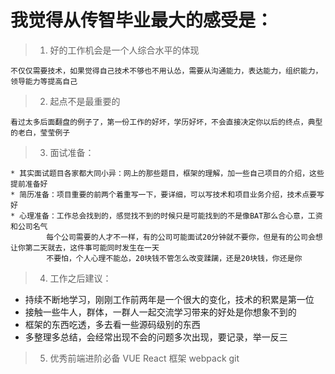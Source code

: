 
# 我觉得从传智毕业最大的感受是：

> 1. 好的工作机会是一个人综合水平的体现

    不仅仅需要技术，如果觉得自己技术不够也不用认怂，需要从沟通能力，表达能力，组织能力，领导能力等提高自己
    
> 2. 起点不是最重要的
    
    看过太多后面翻盘的例子了，第一份工作的好坏，学历好坏，不会直接决定你以后的终点，典型的老白，莹莹例子

> 3. 面试准备：

    * 其实面试题目各家都大同小异：网上的那些题目，框架的理解，加一些自己项目的介绍，这些提前准备好
    * 简历准备：项目重要的前两个着重写一下，要详细，可以写技术和项目业务介绍，技术点要写好
    * 心理准备：工作总会找到的，感觉找不到的时候只是可能找到的不是像BAT那么合心意，工资和公司名气
            每个公司需要的人才不一样，有的公司可能面试20分钟就不要你，但是有的公司会想让你第二天就去，这件事可能同时发生在一天
            不要怕，个人心理不能怂，20块钱不管怎么改变蹂躏，还是20块钱，你还是你
            
> 4. 工作之后建议：

   * 持续不断地学习，刚刚工作前两年是一个很大的变化，技术的积累是第一位
   * 接触一些牛人，群体，一群人一起交流学习带来的好处是你想象不到的
   * 框架的东西吃透，多去看一些源码级别的东西
   * 多整理多总结，会经常出现不会的问题多次出现，要记录，举一反三

> 5. 优秀前端进阶必备
   VUE React 框架
   webpack 
   git 
   
   
